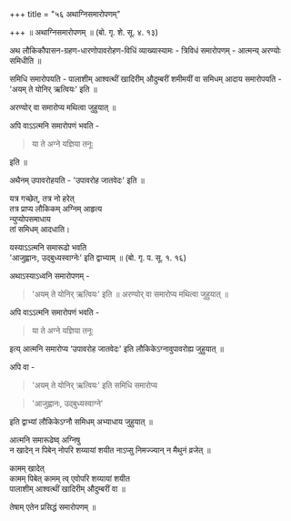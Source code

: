 +++
title = "५६ अथाग्निसमारोपणम्"

+++
॥ अथाग्निसमारोपणम् ॥ (बो. गृ. शे. सू. ४. १३) 

अथ लौकिकौपासन-ग्रहण-धारणोपावरोहण-विधिं व्याख्यास्यामः - 
त्रिविधं समारोपणम् - आत्मन्य् अरण्योः समिधीति ॥  

समिधि समारोपयति - पालाशीम् आश्वत्थीं खादिरीम् औदुम्बरीं शमीमयीं वा समिधम् आदाय समारोपयति - 'अयम् ते योनिर् ऋत्वियः' इति ॥ 

अरण्योर् वा समारोप्य मथित्वा जुहुयात् ॥  

अपि वाऽऽत्मनि समारोपणं भवति -

> या ते अग्ने यज्ञिया तनूः

इति ॥  

अथैनम् उपावरोहयति - 'उपावरोह जातवेदः' इति ॥ 

यत्र गच्छेत्, तत्र नो हरेत्  
तत्र प्राप्य लौकिकम् अग्निम् आहृत्य  
न्युप्योपसमाधाय  
तां समिधम् आदधाति।  

यस्याऽऽत्मनि समारूढो भवति  
'आजुह्वानः, उद्बुध्यस्वाग्नेः' इति द्वाभ्याम् ॥
(बो. गृ. प. सू. १. १६)

अथाऽस्याऽध्वनि समारोपणम् - 

> 'अयम् ते योनिर् ऋत्वियः' इति ॥ अरण्योर् वा समारोप्य मथित्वा जुहुयात् ॥ 

अपि वाऽऽत्मनि समारोपणं भवति -

> या ते अग्ने यज्ञिया तनूः

इत्य् आत्मनि समारोप्य ‘उपावरोह जातवेदः' इति लौकिकेऽग्नावुपावरोह्य जुहुयात् ॥ 

अपि वा - 

> 'अयम् ते योनिर् ऋत्वियः' इति समिधि समारोप्य 

> 'आजुह्वानः, उद्बुध्यस्वाग्ने' 

इति द्वाभ्यां लौकिकेऽग्नौ समिधम् अभ्याधाय जुहुयात् ॥ 

आत्मनि समारूढेष्व् अग्निषु  
न खादेन् न पिबेन् नोपरि शय्यायां शयीत नाऽप्सु निमज्ज्यान् न मैथुनं व्रजेत् ॥ 

कामम् खादेत्  
कामम् पिबेत् कामम् त्व् एवोपरि शय्यायां शयीत  
पालाशीम् आश्वत्थीं खादिरीम् औदुम्बरीं वा ॥  

तेषाम् एतेन प्रसिद्धं समारोपणम् ॥